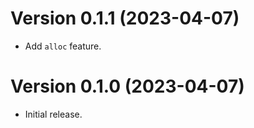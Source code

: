 # Version 0.1.1 (2023-04-07)

  * Add `alloc` feature.

# Version 0.1.0 (2023-04-07)

  * Initial release.
